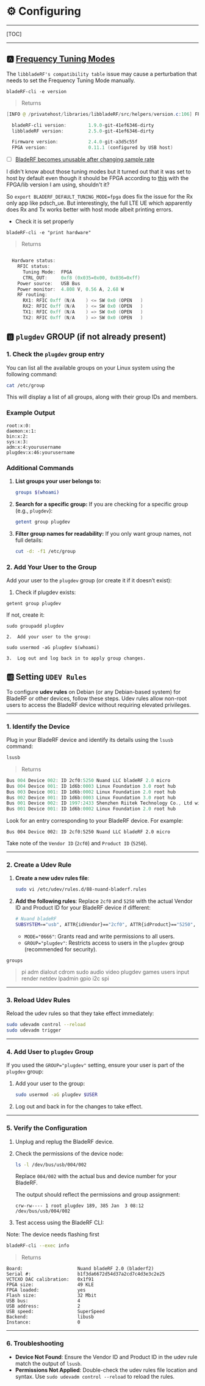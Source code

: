 # :gear: Configuring

--- 

[TOC]

----

## :a: [Frequency Tuning Modes](https://nuand.com/libbladeRF-doc/v2.5.0/group___f_n___t_u_n_i_n_g___m_o_d_e.html)

The `libbladeRF's compatibility table` issue may cause a perturbation that needs to set the Frequency Tuning Mode manually.

```
bladeRF-cli -e version
```
> Returns
```powershell
[INFO @ /privatehost/libraries/libbladeRF/src/helpers/version.c:106] FPGA version (v0.15.3) is newer than entries in libbladeRF''s compatibility table. Please update libbladeRF if problems arise.

  bladeRF-cli version:        1.9.0-git-41ef6346-dirty
  libbladeRF version:         2.5.0-git-41ef6346-dirty

  Firmware version:           2.4.0-git-a3d5c55f
  FPGA version:               0.11.1 (configured by USB host)
```

- [ ] [BladeRF becomes unusable after changing sample rate](https://github.com/Nuand/bladeRF/issues/778)

[](https://github.com/Nuand/bladeRF/issues/778#issuecomment-619869067)

I didn't know about those tuning modes but it turned out that it was set to host by default even though it should be FPGA according to [this](https://nuand.com/libbladeRF-doc/v2.2.1/group___f_n___t_u_n_i_n_g___m_o_d_e.html) with the FPGA/lib version I am using, shouldn't it?

So `export BLADERF_DEFAULT_TUNING_MODE=fpga` does fix the issue for the Rx only app like pdsch_ue. But interestingly, the full LTE UE which apparently does Rx and Tx works better with host mode albeit printing errors.

- Check it is set properly

```
bladeRF-cli -e "print hardware"
```
> Returns
```powershell

  Hardware status:
    RFIC status:
      Tuning Mode:  FPGA
      CTRL_OUT:     0xf8 (0x035=0x00, 0x036=0xff)
    Power source:   USB Bus
    Power monitor:  4.808 V, 0.56 A, 2.68 W
    RF routing:
      RX1: RFIC 0xff (N/A    ) <= SW 0x0 (OPEN   )
      RX2: RFIC 0xff (N/A    ) <= SW 0x0 (OPEN   )
      TX1: RFIC 0xff (N/A    ) => SW 0x0 (OPEN   )
      TX2: RFIC 0xff (N/A    ) => SW 0x0 (OPEN   )

```

## :b: `plugdev` GROUP (if not already present)

### 1.  Check the `plugdev` group entry

   You can list all the available groups on your Linux system using the following command:

   ```bash
   cat /etc/group
   ```

   This will display a list of all groups, along with their group IDs and members.

   ### Example Output
   ```
   root:x:0:
   daemon:x:1:
   bin:x:2:
   sys:x:3:
   adm:x:4:yourusername
   plugdev:x:46:yourusername
   ```

   ### Additional Commands
   1. **List groups your user belongs to:**
      ```bash
      groups $(whoami)
      ```

   2. **Search for a specific group:**
      If you are checking for a specific group (e.g., `plugdev`):
      ```bash
      getent group plugdev
      ```

   3. **Filter group names for readability:**
      If you only want group names, not full details:
      ```bash
      cut -d: -f1 /etc/group
      ```

### 2. Add Your User to the Group

Add your user to the `plugdev` group (or create it if it doesn’t exist):
	
   1.	Check if plugdev exists:

```
getent group plugdev
```

If not, create it:

```
sudo groupadd plugdev
```

	2.	Add your user to the group:

```
sudo usermod -aG plugdev $(whoami)
```

	3.	Log out and log back in to apply group changes.


## :ab: Setting `UDEV Rules`

To configure **udev rules** on Debian (or any Debian-based system) for BladeRF or other devices, follow these steps. Udev rules allow non-root users to access the BladeRF device without requiring elevated privileges.

---

### **1. Identify the Device**
Plug in your BladeRF device and identify its details using the `lsusb` command:
```bash
lsusb
```
> Returns
```powershell
Bus 004 Device 002: ID 2cf0:5250 Nuand LLC bladeRF 2.0 micro
Bus 004 Device 001: ID 1d6b:0003 Linux Foundation 3.0 root hub
Bus 003 Device 001: ID 1d6b:0002 Linux Foundation 2.0 root hub
Bus 002 Device 001: ID 1d6b:0003 Linux Foundation 3.0 root hub
Bus 001 Device 002: ID 1997:2433 Shenzhen Riitek Technology Co., Ltd wireless mini keyboard with touchpad
Bus 001 Device 001: ID 1d6b:0002 Linux Foundation 2.0 root hub
```


Look for an entry corresponding to your BladeRF device. For example:
```
Bus 004 Device 002: ID 2cf0:5250 Nuand LLC bladeRF 2.0 micro
```

Take note of the `Vendor ID` (`2cf0`) and `Product ID` (`5250`).

---

### **2. Create a Udev Rule**
1. **Create a new udev rules file**:
   ```bash
   sudo vi /etc/udev/rules.d/88-nuand-bladerf.rules
   ```

2. **Add the following rules**:
   Replace `2cf0` and `5250` with the actual Vendor ID and Product ID for your BladeRF device if different:
   ```bash
   # Nuand bladeRF
   SUBSYSTEM=="usb", ATTR{idVendor}=="2cf0", ATTR{idProduct}=="5250", MODE="0666", GROUP="plugdev"
   ```

   - `MODE="0666"`: Grants read and write permissions to all users.
   - `GROUP="plugdev"`: Restricts access to users in the `plugdev` group (recommended for security).

```
groups
```
> pi adm dialout cdrom sudo audio video plugdev games users input render netdev lpadmin gpio i2c spi

---

### **3. Reload Udev Rules**
Reload the udev rules so that they take effect immediately:
```bash
sudo udevadm control --reload
sudo udevadm trigger
```

---

### **4. Add User to `plugdev` Group**
If you used the `GROUP="plugdev"` setting, ensure your user is part of the `plugdev` group:
1. Add your user to the group:
   ```bash
   sudo usermod -aG plugdev $USER
   ```

2. Log out and back in for the changes to take effect.

---

### **5. Verify the Configuration**
1. Unplug and replug the BladeRF device.
2. Check the permissions of the device node:
   ```bash
   ls -l /dev/bus/usb/004/002
   ```
   Replace `004/002` with the actual bus and device number for your BladeRF.

   The output should reflect the permissions and group assignment:
   ```
   crw-rw---- 1 root plugdev 189, 385 Jan  3 08:12 /dev/bus/usb/004/002
   ```

3. Test access using the BladeRF CLI:

Note: The device needs flashing first

   ```bash
   bladeRF-cli --exec info
   ```
   > Returns
   ```
  Board:                    Nuand bladeRF 2.0 (bladerf2)
  Serial #:                 b1f3da6672d54d37a2cd7c4d3e3c2e25
  VCTCXO DAC calibration:   0x1f91
  FPGA size:                49 KLE
  FPGA loaded:              yes
  Flash size:               32 Mbit
  USB bus:                  4
  USB address:              2
  USB speed:                SuperSpeed
  Backend:                  libusb
  Instance:                 0
```

---

### **6. Troubleshooting**
- **Device Not Found**: Ensure the Vendor ID and Product ID in the udev rule match the output of `lsusb`.
- **Permissions Not Applied**: Double-check the udev rules file location and syntax. Use `sudo udevadm control --reload` to reload the rules.

